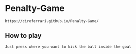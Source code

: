 # Penalty-Game

```
https://ciroferrari.github.io/Penalty-Game/
```

## How to play
```
Just press where you want to kick the ball inside the goal
```